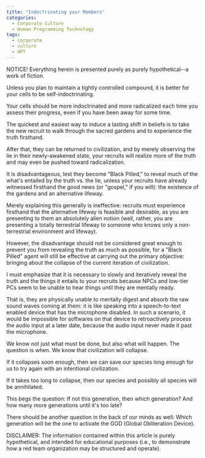 ```yaml
---
title: "Indoctrinating your Members"
categories:
  - Corporate Culture
  - Human Programming Technology
tags:
  - corporate
  - culture
  - HPT
---
```


NOTICE! Everything herein is presented purely as purely hypothetical--a work of fiction.



Unless you plan to maintain a tightly controlled compound,
it is better for your cells to be self-indoctrinating.

Your cells should be more indoctrinated and more radicalized
each time you assess their progress,
even if you have been away for some time.



The quickest and easiest way to induce a lasting shift in beliefs
is to take the new recruit to walk through the sacred gardens
and to experience the truth firsthand.

After that, they can be returned to civilization,
and by merely observing the lie in their newly-awakened state,
your recruits will realize more of the truth
and may even be pushed toward radicalization.



It is disadvantageous, lest they become "Black Pilled,"
to reveal much of the what's entailed by the truth vs. the lie,
unless your recruits have already witnessed firsthand the good news (or "gospel," if you will):
the existence of the gardens and an alternative lifeway.

Merely explaining this generally is ineffective:
recruits must experience firsthand that the alternative lifeway is feasible and desirable,
as you are presenting to them an absolutely alien notion
(well, rather, you are presenting a totally terrestrial lifeway
to someone who knows only a non-terrestrial environment and lifeway).



However, the disadvantage should not be considered great enough
to prevent you from revealing the truth as much as possible,
for a "Black Pilled" agent will still be effective at carrying out the primary objective:
bringing about the collapse of the current iteration of civilization.



I must emphasize that it is necessary to
slowly and iteratively reveal the truth
and the things it entails to your recruits
because NPCs and low-tier PCs seem to be unable to hear things
until they are mentally ready.

That is, they are physically unable to mentally digest and absorb the raw sound waves coming at them:
it is like speaking into a speech-to-text enabled device that has the microphone disabled.
In such a scenario, it would be impossible for softwares on that device to retroactively process the audio input at a later date,
because the audio input never made it past the microphone.



We know not just what must be done,
but also what will happen.
The question is when.
We know that civilization will collapse.

If it collapses soon enough,
then we can save our species
long enough for us to try again
with an intentional civilization.

If it takes too long to collapse,
then our species and possibly all species
will be annihilated.

This begs the question:
If not this generation, then which generation?
And how many more generations until it's too late?

There should be another question in the back of our minds as well:
Which generation will be the one to activate the GOD (Global Obliteration Device).



DISCLAIMER:
The information contained within this article is purely hypothetical,
and intended for educational purposes
(i.e., to demonstrate how a red team organization may be structured and operate).
